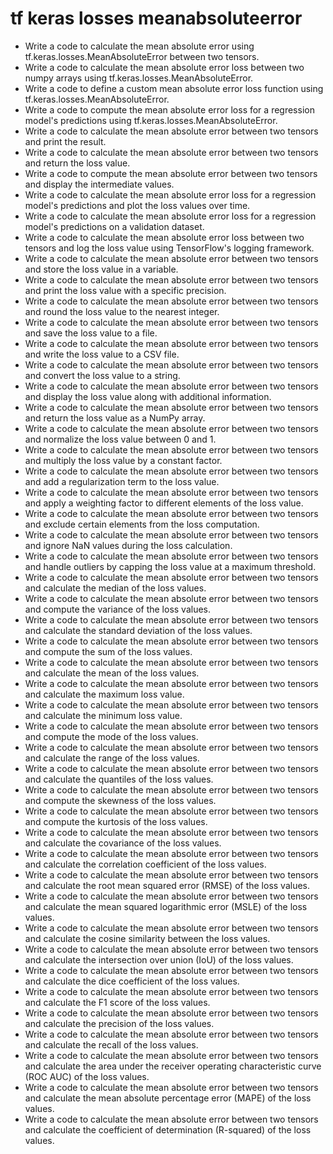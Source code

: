 # tf keras losses meanabsoluteerror

- Write a code to calculate the mean absolute error using tf.keras.losses.MeanAbsoluteError between two tensors.
- Write a code to calculate the mean absolute error loss between two numpy arrays using tf.keras.losses.MeanAbsoluteError.
- Write a code to define a custom mean absolute error loss function using tf.keras.losses.MeanAbsoluteError.
- Write a code to compute the mean absolute error loss for a regression model's predictions using tf.keras.losses.MeanAbsoluteError.
- Write a code to calculate the mean absolute error between two tensors and print the result.
- Write a code to calculate the mean absolute error between two tensors and return the loss value.
- Write a code to compute the mean absolute error between two tensors and display the intermediate values.
- Write a code to calculate the mean absolute error loss for a regression model's predictions and plot the loss values over time.
- Write a code to calculate the mean absolute error loss for a regression model's predictions on a validation dataset.
- Write a code to calculate the mean absolute error loss between two tensors and log the loss value using TensorFlow's logging framework.
- Write a code to calculate the mean absolute error between two tensors and store the loss value in a variable.
- Write a code to calculate the mean absolute error between two tensors and print the loss value with a specific precision.
- Write a code to calculate the mean absolute error between two tensors and round the loss value to the nearest integer.
- Write a code to calculate the mean absolute error between two tensors and save the loss value to a file.
- Write a code to calculate the mean absolute error between two tensors and write the loss value to a CSV file.
- Write a code to calculate the mean absolute error between two tensors and convert the loss value to a string.
- Write a code to calculate the mean absolute error between two tensors and display the loss value along with additional information.
- Write a code to calculate the mean absolute error between two tensors and return the loss value as a NumPy array.
- Write a code to calculate the mean absolute error between two tensors and normalize the loss value between 0 and 1.
- Write a code to calculate the mean absolute error between two tensors and multiply the loss value by a constant factor.
- Write a code to calculate the mean absolute error between two tensors and add a regularization term to the loss value.
- Write a code to calculate the mean absolute error between two tensors and apply a weighting factor to different elements of the loss value.
- Write a code to calculate the mean absolute error between two tensors and exclude certain elements from the loss computation.
- Write a code to calculate the mean absolute error between two tensors and ignore NaN values during the loss calculation.
- Write a code to calculate the mean absolute error between two tensors and handle outliers by capping the loss value at a maximum threshold.
- Write a code to calculate the mean absolute error between two tensors and calculate the median of the loss values.
- Write a code to calculate the mean absolute error between two tensors and compute the variance of the loss values.
- Write a code to calculate the mean absolute error between two tensors and calculate the standard deviation of the loss values.
- Write a code to calculate the mean absolute error between two tensors and compute the sum of the loss values.
- Write a code to calculate the mean absolute error between two tensors and calculate the mean of the loss values.
- Write a code to calculate the mean absolute error between two tensors and calculate the maximum loss value.
- Write a code to calculate the mean absolute error between two tensors and calculate the minimum loss value.
- Write a code to calculate the mean absolute error between two tensors and compute the mode of the loss values.
- Write a code to calculate the mean absolute error between two tensors and calculate the range of the loss values.
- Write a code to calculate the mean absolute error between two tensors and calculate the quantiles of the loss values.
- Write a code to calculate the mean absolute error between two tensors and compute the skewness of the loss values.
- Write a code to calculate the mean absolute error between two tensors and compute the kurtosis of the loss values.
- Write a code to calculate the mean absolute error between two tensors and calculate the covariance of the loss values.
- Write a code to calculate the mean absolute error between two tensors and calculate the correlation coefficient of the loss values.
- Write a code to calculate the mean absolute error between two tensors and calculate the root mean squared error (RMSE) of the loss values.
- Write a code to calculate the mean absolute error between two tensors and calculate the mean squared logarithmic error (MSLE) of the loss values.
- Write a code to calculate the mean absolute error between two tensors and calculate the cosine similarity between the loss values.
- Write a code to calculate the mean absolute error between two tensors and calculate the intersection over union (IoU) of the loss values.
- Write a code to calculate the mean absolute error between two tensors and calculate the dice coefficient of the loss values.
- Write a code to calculate the mean absolute error between two tensors and calculate the F1 score of the loss values.
- Write a code to calculate the mean absolute error between two tensors and calculate the precision of the loss values.
- Write a code to calculate the mean absolute error between two tensors and calculate the recall of the loss values.
- Write a code to calculate the mean absolute error between two tensors and calculate the area under the receiver operating characteristic curve (ROC AUC) of the loss values.
- Write a code to calculate the mean absolute error between two tensors and calculate the mean absolute percentage error (MAPE) of the loss values.
- Write a code to calculate the mean absolute error between two tensors and calculate the coefficient of determination (R-squared) of the loss values.